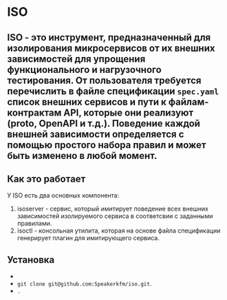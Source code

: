 # ISO
ISO - это инструмент, предназначенный для изолирования микросервисов от их внешних зависимостей для упрощения функционального и нагрузочного тестирования. 
От пользователя требуется перечислить в файле спецификации `spec.yaml` список внешних сервисов и пути к файлам-контрактам API, которые они реализуют (proto, OpenAPI и т.д.).
Поведение каждой внешней зависимости определяется с помощью простого набора правил и может быть изменено в любой момент.
---
## Как это работает
У ISO есть два основных компонента:
1. isoserver - сервис, который имитирует поведение всех внешних зависимостей изолируемого сервиса в соответсвии с заданными правилами.
2. isoctl - консольная утилита, которая на основе файла спецификации генерирует плагин для имитирующего сервиса.

## Установка
-
- `git clone git@github.com:Speakerkfm/iso.git`.
- `.`

